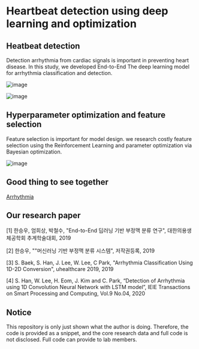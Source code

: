 # Heartbeat detection using deep learning and optimization

## Heatbeat detection

Detection arrhythmia from cardiac signals is important in preventing heart disease. In this study, we developed End-to-End The deep learning model for arrhythmia classification and detection.

![image](https://user-images.githubusercontent.com/38157496/78994846-0186e400-7b7c-11ea-88f7-496f6e3d389a.png)

![image](https://user-images.githubusercontent.com/38157496/80246365-3f6d2780-86a7-11ea-941f-da4b75e9eb3c.png)

## Hyperparameter optimization and feature selection

Feature selection is important for model design. we research costly feature selection using the Reinforcement Learning and parameter optimization via Bayesian optimization.

![image](https://user-images.githubusercontent.com/38157496/78995590-aa820e80-7b7d-11ea-9a23-c18e1c4ff1ae.png)



## Good thing to see together

[Arrhythmia](https://en.wikipedia.org/wiki/Arrhythmia)

## Our research paper

[1] 한승우, 엄희상, 박철수, "End-to-End 딥러닝 기반 부정맥 분류 연구", 대한의용생체공학회 추계학술대회, 2019

[2] 한승우, ""머신러닝 기반 부정맥 분류 시스템", 저작권등록, 2019

[3] S. Baek, S. Han, J. Lee, W. Lee, C Park, "Arrhythmia Classification Using 1D-2D Conversion", uhealthcare 2019, 2019

[4] S. Han, W. Lee, H. Eom, J. Kim and C. Park, “Detection of Arrhythmia using 1D Convolution Neural Network with LSTM model”, IEIE Transactions on Smart Processing and Computing, Vol.9 No.04, 2020


## Notice

This repository is only just shown what the author is doing. Therefore, the code is provided as a snippet, and the core research data and full code is not disclosed. Full code can provide to lab members.
